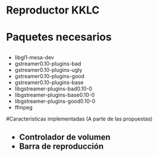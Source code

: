 # Reproductor KKLC <h6>

# Paquetes necesarios <h2>

* libgl1-mesa-dev
* gstreamer0.10-plugins-bad
* gstreamer0.10-plugins-ugly
* gstreamer0.10-plugins-good
* gstreamer0.10-plugins-base
* libgstreamer-plugins-bad0.10-0
* libgstreamer-plugins-base0.10-0
* libgstreamer-plugins-good0.10-0
* ffmpeg

#Caracteristicas implementadas (A parte de las propuestas)<h2>

* Controlador de volumen
* Barra de reproducción
